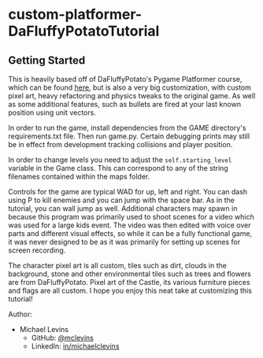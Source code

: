 # custom-platformer-DaFluffyPotatoTutorial

## Getting Started

This is heavily based off of DaFluffyPotato's Pygame Platformer course, which can be found <a href="https://www.youtube.com/watch?v=2gABYM5M0ww&t=1021s">here</a>, but is also a very big customization, with custom pixel art, heavy refactoring and physics tweaks to the original game. As well as some additional features, such as bullets are fired at your last known position using unit vectors.

In order to run the game, install dependencies from the GAME directory's requirements.txt file. Then run game.py. Certain debugging prints may still be in effect from development tracking collisions and player position. 

In order to change levels you need to adjust the ```self.starting_level``` variable in the Game class. This can correspond to any of the string filenames contained within the maps folder. 

Controls for the game are typical WAD for up, left and right. You can dash using P to kill enemies and you can jump with the space bar. As in the tutorial, you can wall jump as well. Additional characters may spawn in because this program was primarily used to shoot scenes for a video which was used for a large kids event. The video was then edited with voice over parts and different visual effects, so while it can be a fully functional game, it was never designed to be as it was primarily for setting up scenes for screen recording.

The character pixel art is all custom, tiles such as dirt, clouds in the background, stone and other environmental tiles such as trees and flowers are from DaFluffyPotato. Pixel art of the Castle, its various furniture pieces and flags are all custom. I hope you enjoy this neat take at customizing this tutorial!

Author:

- Michael Levins
    - GitHub: [@mclevins](https://github.com/mclevins)
    - LinkedIn: [in/michaelclevins](https://www.linkedin.com/in/michaelclevins/)

